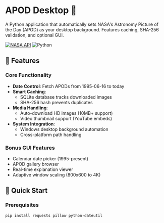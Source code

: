 # APOD Desktop :milky_way:

A Python application that automatically sets NASA's Astronomy Picture of the Day (APOD) as your desktop background. Features caching, SHA-256 validation, and optional GUI.

[![NASA API](https://img.shields.io/badge/Powered%20By-NASA%20API-blue.svg)](https://api.nasa.gov) 
![Python](https://img.shields.io/badge/Python-3.8%2B-blue)

## :star2: Features

### Core Functionality
- **Date Control**: Fetch APODs from 1995-06-16 to today
- **Smart Caching**: 
  - SQLite database tracks downloaded images
  - SHA-256 hash prevents duplicates
- **Media Handling**:
  - Auto-download HD images (10MB+ support)
  - Video thumbnail support (YouTube embeds)
- **System Integration**:
  - Windows desktop background automation
  - Cross-platform path handling

### Bonus GUI Features
- Calendar date picker (1995-present)
- APOD gallery browser
- Real-time explanation viewer
- Adaptive window scaling (800x600 to 4K)

## :rocket: Quick Start

### Prerequisites
```bash
pip install requests pillow python-dateutil

